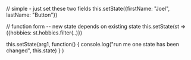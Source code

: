 
// simple - just set these two fields
this.setState({firstName: "Joel", lastName: "Button"})

// function form -- new state depends on existing state
this.setState(st => ({hobbies: st.hobbies.filter(..)})


this.setState(arg1, function() {
    console.log("run me one state has been changed", this.state)
} )
